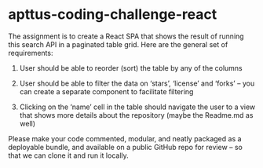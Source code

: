 # apttus-coding-challenge-react

The assignment is to create a React SPA that shows the result of running this search API in a paginated table grid. Here are the general set of requirements:

1. User should be able to reorder (sort) the table by any of the columns

2. User should be able to filter the data on ‘stars’, ‘license’ and ‘forks’ – you can create a separate component to facilitate filtering

3. Clicking on the ‘name’ cell in the table should navigate the user to a view that shows more details about the repository (maybe the Readme.md as well)

Please make your code commented, modular, and neatly packaged as a deployable bundle, and available on a public GitHub repo for review – so that we can clone it and run it locally.
